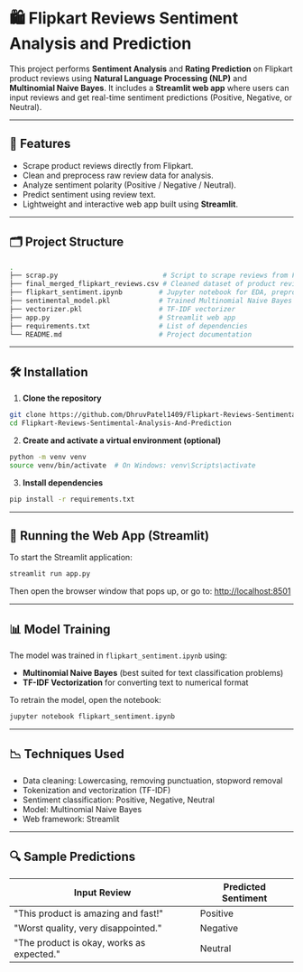# 🛍️ Flipkart Reviews Sentiment Analysis and Prediction

This project performs **Sentiment Analysis** and **Rating Prediction** on Flipkart product reviews using **Natural Language Processing (NLP)** and **Multinomial Naive Bayes**. It includes a **Streamlit web app** where users can input reviews and get real-time sentiment predictions (Positive, Negative, or Neutral).

---

## 📌 Features

- Scrape product reviews directly from Flipkart.
- Clean and preprocess raw review data for analysis.
- Analyze sentiment polarity (Positive / Negative / Neutral).
- Predict sentiment using review text.
- Lightweight and interactive web app built using **Streamlit**.

---

## 🗂️ Project Structure

```bash
.
├── scrap.py                          # Script to scrape reviews from Flipkart
├── final_merged_flipkart_reviews.csv # Cleaned dataset of product reviews
├── flipkart_sentiment.ipynb         # Jupyter notebook for EDA, preprocessing, and training
├── sentimental_model.pkl            # Trained Multinomial Naive Bayes model
├── vectorizer.pkl                   # TF-IDF vectorizer
├── app.py                           # Streamlit web app
├── requirements.txt                 # List of dependencies
└── README.md                        # Project documentation
```

---

## 🛠️ Installation

1. **Clone the repository**
```bash
git clone https://github.com/DhruvPatel1409/Flipkart-Reviews-Sentimental-Analysis-And-Prediction.git
cd Flipkart-Reviews-Sentimental-Analysis-And-Prediction
```

2. **Create and activate a virtual environment (optional)**
```bash
python -m venv venv
source venv/bin/activate  # On Windows: venv\Scripts\activate
```

3. **Install dependencies**
```bash
pip install -r requirements.txt
```

---

## 🚀 Running the Web App (Streamlit)

To start the Streamlit application:

```bash
streamlit run app.py
```

Then open the browser window that pops up, or go to: [http://localhost:8501](http://localhost:8501)

---

## 📊 Model Training

The model was trained in `flipkart_sentiment.ipynb` using:

- **Multinomial Naive Bayes** (best suited for text classification problems)
- **TF-IDF Vectorization** for converting text to numerical format

To retrain the model, open the notebook:

```bash
jupyter notebook flipkart_sentiment.ipynb
```

---

## 📉 Techniques Used

- Data cleaning: Lowercasing, removing punctuation, stopword removal
- Tokenization and vectorization (TF-IDF)
- Sentiment classification: Positive, Negative, Neutral
- Model: Multinomial Naive Bayes
- Web framework: Streamlit

---

## 🔍 Sample Predictions

| Input Review                                | Predicted Sentiment |
|---------------------------------------------|---------------------|
| "This product is amazing and fast!"         | Positive            |
| "Worst quality, very disappointed."         | Negative            |
| "The product is okay, works as expected."   | Neutral             |
